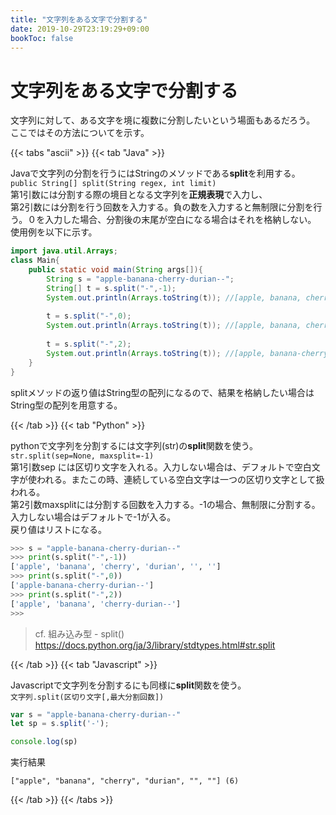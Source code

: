```yaml
---
title: "文字列をある文字で分割する"
date: 2019-10-29T23:19:29+09:00
bookToc: false
---
```


# 文字列をある文字で分割する

文字列に対して、ある文字を境に複数に分割したいという場面もあるだろう。
ここではその方法についてを示す。

{{< tabs "ascii" >}}
{{< tab "Java" >}}

Javaで文字列の分割を行うにはStringのメソッドである**split**を利用する。  
`public String[] split(String regex, int limit)`  
第1引数には分割する際の境目となる文字列を**正規表現**で入力し、  
第2引数には分割を行う回数を入力する。負の数を入力すると無制限に分割を行う。０を入力した場合、分割後の末尾が空白になる場合はそれを格納しない。  
使用例を以下に示す。

```java
import java.util.Arrays;
class Main{
    public static void main(String args[]){
        String s = "apple-banana-cherry-durian--";
        String[] t = s.split("-",-1);
        System.out.println(Arrays.toString(t)); //[apple, banana, cherry, durian, , ]
  
        t = s.split("-",0);
        System.out.println(Arrays.toString(t)); //[apple, banana, cherry, durian]
  
        t = s.split("-",2);
        System.out.println(Arrays.toString(t)); //[apple, banana-cherry-durian--]
    }
}
```

splitメソッドの返り値はString型の配列になるので、結果を格納したい場合はString型の配列を用意する。

{{< /tab >}}
{{< tab "Python" >}}

pythonで文字列を分割するには文字列(str)の**split**関数を使う。   
`str.split(sep=None, maxsplit=-1)`   
第1引数sep には区切り文字を入れる。入力しない場合は、デフォルトで空白文字が使われる。またこの時、連続している空白文字は一つの区切り文字として扱われる。  
第2引数maxsplitには分割する回数を入力する。-1の場合、無制限に分割する。入力しない場合はデフォルトで-1が入る。  
戻り値はリストになる。

```python
>>> s = "apple-banana-cherry-durian--"
>>> print(s.split("-",-1))
['apple', 'banana', 'cherry', 'durian', '', '']
>>> print(s.split("-",0))
['apple-banana-cherry-durian--']
>>> print(s.split("-",2))
['apple', 'banana', 'cherry-durian--']
>>>
```

> cf. 組み込み型 - split() 
> https://docs.python.org/ja/3/library/stdtypes.html#str.split

{{< /tab >}}
{{< tab "Javascript" >}}

Javascriptで文字列を分割するにも同様に**split**関数を使う。   
`文字列.split(区切り文字[,最大分割回数])`   


```javascript
var s = "apple-banana-cherry-durian--"
let sp = s.split('-');

console.log(sp)
```

実行結果

```
["apple", "banana", "cherry", "durian", "", ""] (6)
```

{{< /tab >}}
{{< /tabs >}}

